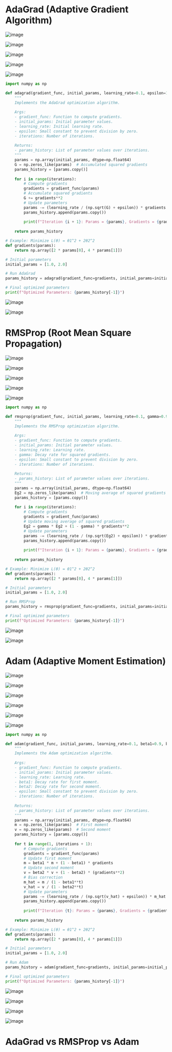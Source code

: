 # AdaGrad (Adaptive Gradient Algorithm)

![image](https://github.com/user-attachments/assets/f98a9f75-6a82-43b5-8265-4b6292dacf3b)

![image](https://github.com/user-attachments/assets/5c6f1f04-5f26-4229-8053-dd2cb0872777)

![image](https://github.com/user-attachments/assets/cf68baa7-4805-4092-b260-b1cbb8a10714)

![image](https://github.com/user-attachments/assets/976d95a3-4de5-497a-a33c-65d35dea4246)

![image](https://github.com/user-attachments/assets/ba34a002-7a44-4769-b080-0b93b2c15e8c)

```python
import numpy as np

def adagrad(gradient_func, initial_params, learning_rate=0.1, epsilon=1e-8, iterations=10):
    """
    Implements the AdaGrad optimization algorithm.
    
    Args:
    - gradient_func: Function to compute gradients.
    - initial_params: Initial parameter values.
    - learning_rate: Initial learning rate.
    - epsilon: Small constant to prevent division by zero.
    - iterations: Number of iterations.
    
    Returns:
    - params_history: List of parameter values over iterations.
    """
    params = np.array(initial_params, dtype=np.float64)
    G = np.zeros_like(params)  # Accumulated squared gradients
    params_history = [params.copy()]
    
    for i in range(iterations):
        # Compute gradients
        gradients = gradient_func(params)
        # Accumulate squared gradients
        G += gradients**2
        # Update parameters
        params -= (learning_rate / (np.sqrt(G) + epsilon)) * gradients
        params_history.append(params.copy())
        
        print(f"Iteration {i + 1}: Params = {params}, Gradients = {gradients}, G = {G}")
    
    return params_history

# Example: Minimize L(θ) = θ1^2 + 2θ2^2
def gradients(params):
    return np.array([2 * params[0], 4 * params[1]])

# Initial parameters
initial_params = [1.0, 2.0]

# Run AdaGrad
params_history = adagrad(gradient_func=gradients, initial_params=initial_params, iterations=5)

# Final optimized parameters
print(f"Optimized Parameters: {params_history[-1]}")

```

![image](https://github.com/user-attachments/assets/b1591238-52d3-4888-a888-2deba002e8cc)

![image](https://github.com/user-attachments/assets/99f750b2-6e03-4189-8e30-ca6c26df4644)

# RMSProp (Root Mean Square Propagation)

![image](https://github.com/user-attachments/assets/73ea0035-65bd-406a-9218-f5616b63b645)

![image](https://github.com/user-attachments/assets/19467884-db1c-4c1f-9382-eb08663162fd)

![image](https://github.com/user-attachments/assets/e7ea1d20-2005-41eb-94cd-783c9b258a3f)

![image](https://github.com/user-attachments/assets/9f4820ca-1993-4363-91e1-a352bdb2ff8c)

![image](https://github.com/user-attachments/assets/741805a9-5a96-41cd-8b40-47dcfd1c3b50)

```python
import numpy as np

def rmsprop(gradient_func, initial_params, learning_rate=0.1, gamma=0.9, epsilon=1e-8, iterations=10):
    """
    Implements the RMSProp optimization algorithm.
    
    Args:
    - gradient_func: Function to compute gradients.
    - initial_params: Initial parameter values.
    - learning_rate: Learning rate.
    - gamma: Decay rate for squared gradients.
    - epsilon: Small constant to prevent division by zero.
    - iterations: Number of iterations.
    
    Returns:
    - params_history: List of parameter values over iterations.
    """
    params = np.array(initial_params, dtype=np.float64)
    Eg2 = np.zeros_like(params)  # Moving average of squared gradients
    params_history = [params.copy()]
    
    for i in range(iterations):
        # Compute gradients
        gradients = gradient_func(params)
        # Update moving average of squared gradients
        Eg2 = gamma * Eg2 + (1 - gamma) * gradients**2
        # Update parameters
        params -= (learning_rate / (np.sqrt(Eg2) + epsilon)) * gradients
        params_history.append(params.copy())
        
        print(f"Iteration {i + 1}: Params = {params}, Gradients = {gradients}, Eg2 = {Eg2}")
    
    return params_history

# Example: Minimize L(θ) = θ1^2 + 2θ2^2
def gradients(params):
    return np.array([2 * params[0], 4 * params[1]])

# Initial parameters
initial_params = [1.0, 2.0]

# Run RMSProp
params_history = rmsprop(gradient_func=gradients, initial_params=initial_params, iterations=5)

# Final optimized parameters
print(f"Optimized Parameters: {params_history[-1]}")

```
![image](https://github.com/user-attachments/assets/b86ea6e5-8d30-4a85-a777-0a2599179ad7)

![image](https://github.com/user-attachments/assets/91033acd-6f78-44dd-8097-cbd80c9cd9f6)

# Adam (Adaptive Moment Estimation)

![image](https://github.com/user-attachments/assets/e87ab760-d4fe-4b89-85aa-f8e2d566e37a)

![image](https://github.com/user-attachments/assets/ec41ae65-1c1b-4555-a996-e13929ef8256)

![image](https://github.com/user-attachments/assets/85544829-135c-474f-b14f-1fb5d6bed172)

![image](https://github.com/user-attachments/assets/2e0c58d9-83d1-4739-8852-69010661d63a)

![image](https://github.com/user-attachments/assets/50bda2bd-8770-4d21-a19d-b7ace4596348)

![image](https://github.com/user-attachments/assets/5a9456b5-17c7-4a6a-8622-d4beac81ca9b)

```python
import numpy as np

def adam(gradient_func, initial_params, learning_rate=0.1, beta1=0.9, beta2=0.999, epsilon=1e-8, iterations=10):
    """
    Implements the Adam optimization algorithm.
    
    Args:
    - gradient_func: Function to compute gradients.
    - initial_params: Initial parameter values.
    - learning_rate: Learning rate.
    - beta1: Decay rate for first moment.
    - beta2: Decay rate for second moment.
    - epsilon: Small constant to prevent division by zero.
    - iterations: Number of iterations.
    
    Returns:
    - params_history: List of parameter values over iterations.
    """
    params = np.array(initial_params, dtype=np.float64)
    m = np.zeros_like(params)  # First moment
    v = np.zeros_like(params)  # Second moment
    params_history = [params.copy()]
    
    for t in range(1, iterations + 1):
        # Compute gradients
        gradients = gradient_func(params)
        # Update first moment
        m = beta1 * m + (1 - beta1) * gradients
        # Update second moment
        v = beta2 * v + (1 - beta2) * (gradients**2)
        # Bias correction
        m_hat = m / (1 - beta1**t)
        v_hat = v / (1 - beta2**t)
        # Update parameters
        params -= (learning_rate / (np.sqrt(v_hat) + epsilon)) * m_hat
        params_history.append(params.copy())
        
        print(f"Iteration {t}: Params = {params}, Gradients = {gradients}, m = {m}, v = {v}")
    
    return params_history

# Example: Minimize L(θ) = θ1^2 + 2θ2^2
def gradients(params):
    return np.array([2 * params[0], 4 * params[1]])

# Initial parameters
initial_params = [1.0, 2.0]

# Run Adam
params_history = adam(gradient_func=gradients, initial_params=initial_params, iterations=5)

# Final optimized parameters
print(f"Optimized Parameters: {params_history[-1]}")
```

![image](https://github.com/user-attachments/assets/3dcfe6d8-2736-45f9-acb2-6d5c3f14728d)

![image](https://github.com/user-attachments/assets/1b0c0ffe-2bbc-4f13-afa6-c0898904a6d1)

![image](https://github.com/user-attachments/assets/adb4d76a-12b0-4525-a270-a950ee18f8f4)

![image](https://github.com/user-attachments/assets/58d05a2c-9f23-422f-8b03-7bee63ad78f6)

# AdaGrad vs RMSProp vs Adam

